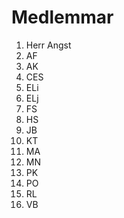 # Medlemmar
1. Herr Angst
1. AF
1. AK
1. CES
1. ELi
1. ELj
1. FS
1. HS
1. JB
1. KT
1. MA
1. MN
1. PK
1. PO
1. RL
1. VB
